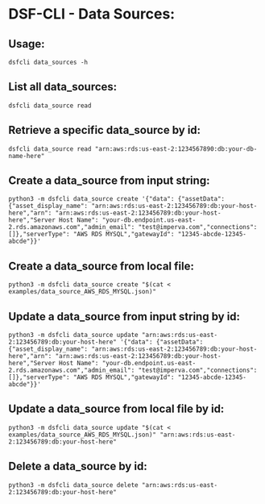 # DSF-CLI - Data Sources:

## Usage:
`dsfcli data_sources -h`

## List all data_sources:
`dsfcli data_source read`

## Retrieve a specific data_source by id:
`dsfcli data_source read "arn:aws:rds:us-east-2:1234567890:db:your-db-name-here"`

## Create a data_source from input string:
`python3 -m dsfcli data_source create '{"data": {"assetData": {"asset_display_name": "arn:aws:rds:us-east-2:123456789:db:your-host-here","arn": "arn:aws:rds:us-east-2:123456789:db:your-host-here","Server Host Name": "your-db.endpoint.us-east-2.rds.amazonaws.com","admin_email": "test@imperva.com","connections": []},"serverType": "AWS RDS MYSQL","gatewayId": "12345-abcde-12345-abcde"}}'`

## Create a data_source from local file:
`python3 -m dsfcli data_source create "$(cat < examples/data_source_AWS_RDS_MYSQL.json)"`

## Update a data_source from input string by id:
`python3 -m dsfcli data_source update "arn:aws:rds:us-east-2:123456789:db:your-host-here" '{"data": {"assetData": {"asset_display_name": "arn:aws:rds:us-east-2:123456789:db:your-host-here","arn": "arn:aws:rds:us-east-2:123456789:db:your-host-here","Server Host Name": "your-db.endpoint.us-east-2.rds.amazonaws.com","admin_email": "test@imperva.com","connections": []},"serverType": "AWS RDS MYSQL","gatewayId": "12345-abcde-12345-abcde"}}'`

## Update a data_source from local file by id:
`python3 -m dsfcli data_source update "$(cat < examples/data_source_AWS_RDS_MYSQL.json)" "arn:aws:rds:us-east-2:123456789:db:your-host-here"`

## Delete a data_source by id:
`python3 -m dsfcli data_source delete "arn:aws:rds:us-east-2:123456789:db:your-host-here"`
